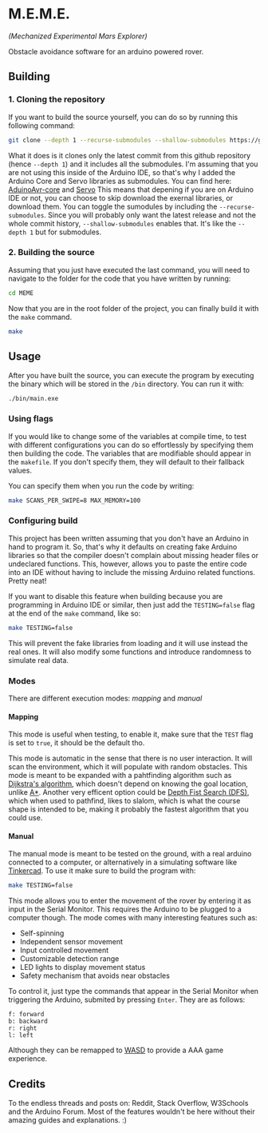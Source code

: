 # M.E.M.E.
*(Mechanized Experimental Mars Explorer)*

Obstacle avoidance software for an arduino powered rover.

## Building

### 1. Cloning the repository
If you want to build the source yourself, you can do so by running this following command:

```bash
git clone --depth 1 --recurse-submodules --shallow-submodules https://github.com/Perseus333/MEME.git
```

What it does is it clones only the latest commit from this github repository (hence `--depth 1`) and it includes all the submodules. I'm assuming that you are not using this inside of the Arduino IDE, so that's why I added the Arduino Core and Servo libraries as submodules. You can find here: [AduinoAvr-core](https://github.com/arduino/ArduinoCore-avr) and [Servo](https://github.com/arduino-libraries/Servo)  This means that depening if you are on Arduino IDE or not, you can choose to skip download the exernal libraries, or download them. You can toggle the sumodules by including the `--recurse-submodules`. Since you will probably only want the latest release and not the whole commit history, `--shallow-submodules` enables that. It's like the `--depth 1` but for submodules.

### 2. Building the source

Assuming that you just have executed the last command, you will need to navigate to the folder for the code that you have written by running:

```bash
cd MEME
```

Now that you are in the root folder of the project, you can finally build it with the `make` command.

```bash
make
```

## Usage

After you have built the source, you can execute the program by executing the binary which will be stored in the `/bin` directory. You can run it with:

`./bin/main.exe`

### Using flags

If you would like to change some of the variables at compile time, to test with different configurations you can do so effortlessly by specifying them then building the code. The variables that are modifiable should appear in the `makefile`. If you don't specify them, they will default to their fallback values.

You can specify them when you run the code by writing:

```bash
make SCANS_PER_SWIPE=8 MAX_MEMORY=100
```

### Configuring build

This project has been written assuming that you don't have an Arduino in hand to program it. So, that's why it defaults on creating fake Arduino libraries so that the compiler doesn't complain about missing header files or undeclared functions. This, however, allows you to paste the entire code into an IDE without having to include the missing Arduino related functions. Pretty neat!

If you want to disable this feature when building because you are programming in Arduino IDE or similar, then just add the `TESTING=false` flag at the end of the `make` command, like so:

```bash
make TESTING=false
```

This will prevent the fake libraries from loading and it will use instead the real ones. It will also modify some functions and introduce randomness to simulate real data.

### Modes

There are different execution modes: *mapping* and *manual*

#### Mapping

This mode is useful when testing, to enable it, make sure that the `TEST` flag is set to `true`, it should be the default tho.

This mode is automatic in the sense that there is no user interaction. It will scan the environment, which it will populate with random obstacles. This mode is meant to be expanded with a pahtfinding algorithm such as [Dijkstra's algorithm](https://en.wikipedia.org/wiki/Dijkstra%27s_algorithm), which doesn't depend on knowing the goal location, unlike [A*](https://en.wikipedia.org/wiki/A*_search_algorithm). Another very efficent option could be [Depth Fist Search (DFS)](https://en.wikipedia.org/wiki/Depth-first_search), which when used to pathfind, likes to slalom, which is what the course shape is intended to be, making it probably the fastest algorithm that you could use.

#### Manual

The manual mode is meant to be tested on the ground, with a real arduino connected to a computer, or alternatively in a simulating software like [Tinkercad](https://tinkercad.com). To use it make sure to build the program with:

```bash
make TESTING=false
```

This mode allows you to enter the movement of the rover by entering it as input in the Serial Monitor. This requires the Arduino to be plugged to a computer though. The mode comes with many interesting features such as:

- Self-spinning
- Independent sensor movement
- Input controlled movement
- Customizable detection range
- LED lights to display movement status
- Safety mechanism that avoids near obstacles

To control it, just type the commands that appear in the Serial Monitor when triggering the Arduino, submited by pressing `Enter`. They are as follows:

```
f: forward
b: backward
r: right
l: left
```

Although they can be remapped to [WASD](https://en.wikipedia.org/w/index.php?title=Arrow_keys#WASD_keys) to provide a AAA game experience.


## Credits

To the endless threads and posts on: Reddit, Stack Overflow, W3Schools and the Arduino Forum. Most of the features wouldn't be here without their amazing guides and explanations. :)